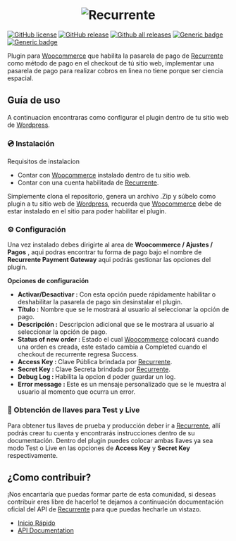<h1 align="center">
  <img src="https://skyloft.sfo3.cdn.digitaloceanspaces.com/Repos/woo-recurrente.png" alt="Recurrente">
</h1>

[![GitHub license](https://img.shields.io/github/license/Naereen/StrapDown.js.svg)](https://github.com/TipiCode/woocommerce-gateway-recurrente/blob/master/LICENSE)
[![GitHub release](https://img.shields.io/github/v/release/TipiCode/woocommerce-gateway-recurrente.svg)](https://github.com/TipiCode/woocommerce-gateway-recurrente/releases)
[![Github all releases](https://img.shields.io/github/downloads/TipiCode/woocommerce-gateway-recurrente/total.svg)](https://GitHub.com/TipiCode/woocommerce-gateway-recurrente/releases/)
[![Generic badge](https://img.shields.io/badge/Woocommerce-6.1.0-96588a.svg)](https://woocommerce.com/)
[![Generic badge](https://img.shields.io/badge/Wordpress-5.9.0-21759b.svg)](https://wordpress.com/)

Plugin para [Woocommerce](https://woocommerce.com/) que habilita la pasarela de pago de [Recurrente](https://recurrente.com/) como método de pago en el checkout de tú sitio web, implementar una pasarela de pago para realizar cobros en linea no tiene porque ser ciencia espacial.

## Guía de uso
A continuacion encontraras como configurar el plugin dentro de tu sitio web de [Wordpress](https://wordpress.com/).

### 💿 Instalación
Requisitos de instalacion
- Contar con [Woocommerce](https://woocommerce.com/) instalado dentro de tu sitio web.
- Contar con una cuenta habilitada de [Recurrente](https://recurrente.com/).

Simplemente clona el repositorio, genera un archivo .Zip y súbelo como plugin a tu sitio web de [Wordpress](https://wordpress.com/), recuerda que [Woocommerce](https://woocommerce.com/) debe de estar instalado en el sitio para poder habilitar el plugin.

### ⚙️ Configuración
Una vez instalado debes dirigirte al area de <strong>Woocommerce / Ajustes / Pagos</strong> , aqui podras encontrar tu forma de pago bajo el nombre de <strong>Recurrente Payment Gateway</strong> aqui podrás gestionar las opciones del plugin. 

<strong>Opciones de configuración</strong>
- <strong>Activar/Desactivar :</strong> Con esta opción puede rápidamente habilitar o deshabilitar la pasarela de pago sin desinstalar el plugin.
- <strong>Título :</strong> Nombre que se le mostrará al usuario al seleccionar la opción de pago.
- <strong>Descripción :</strong> Descripcion adicional que se le mostrara al usuario al seleccionar la opción de pago.
- <strong>Status of new order :</strong> Estado el cual [Woocommerce](https://woocommerce.com/) colocará cuando una orden es creada, este estado cambia a Completed cuando el checkout de recurrente regresa Success.
- <strong>Access Key : </strong> Clave Pública brindada por [Recurrente](https://recurrente.com/).
- <strong>Secret Key : </strong> Clave Secreta brindada por [Recurrente](https://recurrente.com/).
- <strong>Debug Log : </strong> Habilita la opcion d poder guardar un log.
- <strong>Error message : </strong> Este es un mensaje personalizado que se le muestra al usuario al momento que ocurra un error.

### 🔑 Obtención de llaves para Test y Live
Para obtener tus llaves de prueba y producción deber ir a [Recurrente](https://recurrente.com/), allí podrás crear tu cuenta y encontrarás instrucciones dentro de su documentación. Dentro del plugin puedes colocar ambas llaves ya sea modo Test o Live en las opciones de <strong>Access Key</strong> y <strong>Secret Key</strong> respectivamente.

## ¿Como contribuir?
¡Nos encantaría que puedas formar parte de esta comunidad, si deseas contribuir eres libre de hacerlo! te dejamos a continuación documentación oficial del API de [Recurrente](https://recurrente.com/) para que puedas hecharle un vistazo.
- [Inicio Rápido](https://docs.recurrente.com/quickstart)
- [API Documentation](https://public.3.basecamp.com/p/gn3Tw4xcJxe2aNBjwM2WUn87)
